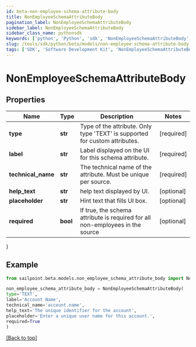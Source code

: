 ```yaml
---
id: beta-non-employee-schema-attribute-body
title: NonEmployeeSchemaAttributeBody
pagination_label: NonEmployeeSchemaAttributeBody
sidebar_label: NonEmployeeSchemaAttributeBody
sidebar_class_name: pythonsdk
keywords: ['python', 'Python', 'sdk', 'NonEmployeeSchemaAttributeBody', 'BetaNonEmployeeSchemaAttributeBody'] 
slug: /tools/sdk/python/beta/models/non-employee-schema-attribute-body
tags: ['SDK', 'Software Development Kit', 'NonEmployeeSchemaAttributeBody', 'BetaNonEmployeeSchemaAttributeBody']
---
```


# NonEmployeeSchemaAttributeBody


## Properties

Name | Type | Description | Notes
------------ | ------------- | ------------- | -------------
**type** | **str** | Type of the attribute. Only type 'TEXT' is supported for custom attributes. | [required]
**label** | **str** | Label displayed on the UI for this schema attribute. | [required]
**technical_name** | **str** | The technical name of the attribute. Must be unique per source. | [required]
**help_text** | **str** | help text displayed by UI. | [optional] 
**placeholder** | **str** | Hint text that fills UI box. | [optional] 
**required** | **bool** | If true, the schema attribute is required for all non-employees in the source | [optional] 
}

## Example

```python
from sailpoint.beta.models.non_employee_schema_attribute_body import NonEmployeeSchemaAttributeBody

non_employee_schema_attribute_body = NonEmployeeSchemaAttributeBody(
type='TEXT',
label='Account Name',
technical_name='account.name',
help_text='The unique identifier for the account',
placeholder='Enter a unique user name for this account.',
required=True
)

```
[[Back to top]](#) 


